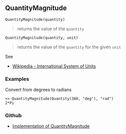 ## QuantityMagnitude

```
QuantityMagnitude(quantity)
```

> returns the value of the `quantity` 


```
QuantityMagnitude(quantity, unit)
```

> returns the value of the `quantity` for the given `unit`

See 
* [Wikipedia - International System of Units](https://en.wikipedia.org/wiki/International_System_of_Units)

### Examples

Convert from degrees to radians

```
>> QuantityMagnitude(Quantity(360, "deg"), "rad")
2*Pi
```

### Github

* [Implementation of QuantityMagnitude](https://github.com/axkr/symja_android_library/blob/master/symja_android_library/matheclipse-core/src/main/java/org/matheclipse/core/builtin/QuantityFunctions.java#L357) 
